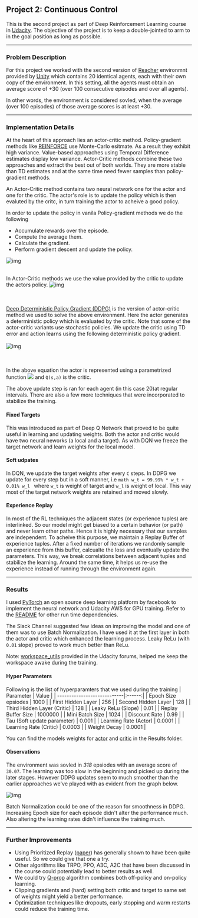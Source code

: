 ## Project 2: Continuous Control

This is the second project as part of Deep Reinforcement Learning course in [Udacity](https://www.udacity.com/course/deep-reinforcement-learning-nanodegree--nd893).
The objective of the project is to keep a double-jointed to arm to in the goal position as long as possible.

---

### Problem Description

For this project we worked with the second version of [Reacher](https://github.com/Unity-Technologies/ml-agents/blob/master/docs/Learning-Environment-Examples.md#reacher) environmnt provided by [Unity](https://github.com/Unity-Technologies)
which contains 20 identical agents, each with their own copy of the environment. In this setting, all the agents must obtain an average score of +30 (over 100 consecutive episodes and over all agents).

In other words, the environment is considered sovled,  when the average (over 100 episodes) of those average scores is at least +30.

---

### Implementation Details
At the heart of this approach lies an actor-critic method. Policy-gradient methods like [REINFORCE](http://www-anw.cs.umass.edu/~barto/courses/cs687/williams92simple.pdf) use Monte-Carlo esitmate.
As a result they exhibit high variance. Value-based approaches using Temporal Difference estimates display low variance. Actor-Critic methods combine these two
approaches and extract the best out of both worlds. They are more stable than TD estimates and at the same time need fewer samples than policy-gradient methods.

An Actor-Critic method contains two neural network one for the actor and one for the critic. The actor's role is to update the policy which is then evaluted by the critc, in turn training the actor to acheive a good policy. 

In order to update the policy in vanila Policy-gradient methods we do the following 
- Accumulate rewards over the episode.
- Compute the average them.
- Calculate the gradient.
- Perform gradient descent and update the policy.

![img](https://github.com/adityaharish/p2_continuous_control/blob/master/images/policy_gradient_update.gif)
<br><br>

In Actor-Critic methods we use the value provided by the critic to update the actors policy.
![img](https://github.com/adityaharish/p2_continuous_control/blob/master/images/actor_critic_update.gif)

<br><br>
[Deep Deterministic Policy Gradient (DDPG)](https://arxiv.org/pdf/1509.02971.pdf) is the version of actor-critic method we used to solve the above environment. Here the actor generates a deterministic policy which is evaluated by the critic. Note that some of the actor-critic variants use stochastic policies. We update the critic using TD error and action learns using the following deterministic policy gradient.
<br><br>
![img](https://github.com/adityaharish/p2_continuous_control/blob/master/images/DDPG%20update%20equation.gif)

<br><br>
In the above equation the actor is represented using a parametrized function <img src="https://github.com/adityaharish/p2_continuous_control/blob/master/images/actor_policy.gif"/> and `Q(s,a)` is the critic.

The above update step is ran for each agent (in this case 20)at regular intervals. There are also a few more techniques that were incorporated to stabilize the training.

#### Fixed Targets
This was introduced as part of Deep Q Network that proved to be quite useful in learning and updating weights.
Both the actor and critic would have two neural neworks (a local and a target). As with DQN we freeze the target network and learn weights for the local model. 

#### Soft udpates
In DQN, we update the target weights after every `C` steps. In DDPG we update for every step but in a soft manner, i.e 
```math w_t = 99.99% * w_t + 0.01% w_l ``` where `w_t` is weight of target and `w_l` is weight of local. This way most of the target network weights are retained and moved slowly.

#### Experience Replay
In most of the RL techniques the adjacent states (or experience tuples) are interlinked. So our model might get biased to a certain behavior (or path) and never learn other paths. Hence it is highly necessary that our samples are independent. To acheive this purpose, we maintain a Replay Buffer of experience tuples. After a fixed number of iterations we randomly sample an experience from this buffer, calcualte the loss and eventually update the parameters. This way, we break correlations between adjacent tuples and stabilize the learning. Around the same time, it helps us re-use the experience instead of running through the environment again.

---

### Results

I used [PyTorch](https://pytorch.org/) an open source deep learning platform by facebook to implement the neural network and Udacity AWS for GPU training. Refer to the [README](https://github.com/adityaharish/p2_continuous_control) for other run time dependencies. 

The Slack Channel suggested few ideas on improving the model and one of them was to use Batch Normalization. I have used it at the first layer in both the actor and critic which enhanced the learning process. Leaky ReLu (with `0.01` slope) proved to work much better than ReLu. 

Note: [workspace_utils](https://github.com/adityaharish/p2_continuous_control/blob/master/workspace_utils.py) provided in the Udacity forums, helped me keep the workspace awake during the training.

#### Hyper Parameters

Following is the list of hyperparamters that we used during the training
| Parameter                   | Value  |
| ----------------------------|:------:|
| Epoch Size epsiodes         | 1000   |
| First Hidden Layer          | 256    |
| Second Hidden Layer         | 128    |
| Third Hidden Layer (Critic) | 128    |
| Leaky ReLu (Slope)          | 0.01 |
| Replay Buffer Size          | 1000000 |
| Mini Batch Size             | 1024 |
| Discount Rate               | 0.99 |
| Tau (Soft update parameter) | 0.001 |
| Learning Rate (Actor)       | 0.0001 |
| Learning Rate (Critic)      | 0.0003 |
| Weight Decay                | 0.0001 |

You can find the models weights for [actor](https://github.com/adityaharish/p2_continuous_control/blob/master/Results/checkpoint_actor.pth) and [critic](https://github.com/adityaharish/p2_continuous_control/blob/master/Results/checkpoint_critic.pth) in the Results folder.

#### Observations
The environment was sovled in *318* epsiodes with an average score of `30.07`. The learning was too slow in the beginning and picked up during the later stages. However DDPG updates seem to much smoother than the earlier approaches we've played with as evident from the graph below.

![img](https://github.com/adityaharish/p2_continuous_control/blob/master/Results/ddpg_scores.png)

Batch Normalization could be one of the reason for smoothness in DDPG. Increasing Epoch size for each episode didn't alter the performance much. Also altering the learning rates didn't influence the training much.

---

### Further Improvements

- Using Prioritized Replay ([paper](https://arxiv.org/abs/1511.05952)) has generally shown to have been quite useful. So we could give that one a try.
- Other algorithms like TRPO, PPO, A3C, A2C that have been discussed in the course could potentially lead to better results as well.
- We could try [Q-prop](https://arxiv.org/abs/1611.02247) algorithm combines both off-policy and on-policy learning.
- Clipping gradients and (hard) setting both critic and target to same set of weights might yield a better performance.
- Optimization techniques like dropouts, early stopping and warm restarts could reduce the training time.
